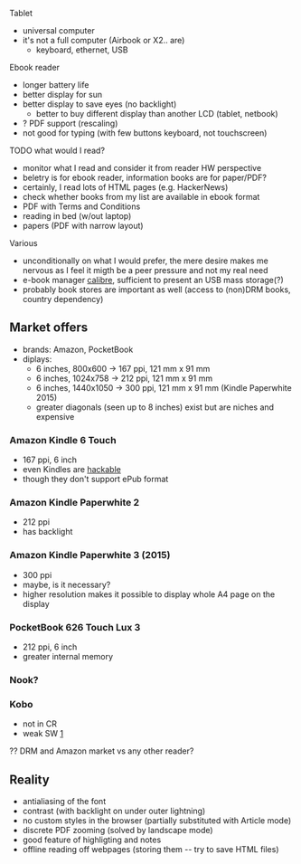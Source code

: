 Tablet
* universal computer
* it's not a full computer (Airbook or X2.. are)
  * keyboard, ethernet, USB

Ebook reader
* longer battery life
* better display for sun
* better display to save eyes (no backlight)
  * better to buy different display than another LCD (tablet, netbook)
* ? PDF support (rescaling)
* not good for typing (with few buttons keyboard, not touchscreen)

TODO what would I read?
* monitor what I read and consider it from reader HW perspective
* beletry is for ebook reader, information books are for paper/PDF?
* certainly, I read lots of HTML pages (e.g. HackerNews)
* check whether books from my list are available in ebook format
* PDF with Terms and Conditions
* reading in bed (w/out laptop)
* papers (PDF with narrow layout)

Various
* unconditionally on what I would prefer, the mere desire makes me nervous as I
  feel it migth be a peer pressure and not my real need
* e-book manager [calibre][2], sufficient to present an USB mass storage(?)
* probably book stores are important as well (access to (non)DRM books, country
  dependency)

## Market offers

 * brands: Amazon, PocketBook
 * diplays:
   * 6 inches, 800x600 -> 167 ppi, 121 mm x 91 mm
   * 6 inches, 1024x758 -> 212 ppi, 121 mm x 91 mm
   * 6 inches, 1440x1050 -> 300 ppi, 121 mm x 91 mm (Kindle Paperwhite 2015)	
   * greater diagonals (seen up to 8 inches) exist but are niches and expensive

### Amazon Kindle 6 Touch
 * 167 ppi, 6 inch
 * even Kindles are [hackable][3]
 * though they don't support ePub format

### Amazon Kindle Paperwhite 2
  * 212 ppi
  * has backlight

### Amazon Kindle Paperwhite 3 (2015)
  * 300 ppi
  * maybe, is it necessary?
  * higher resolution makes it possible to display whole A4 page on the display

### PocketBook 626 Touch Lux 3
 * 212 ppi, 6 inch
 * greater internal memory

### Nook?
  
### Kobo
  * not in CR
  * weak SW [1]

?? DRM and Amazon market vs any other reader?

## Reality

  * antialiasing of the font
  * contrast (with backlight on under outer lightning)
  * no custom styles in the browser (partially substituted with Article mode)
  * discrete PDF zooming (solved by landscape mode)
  * good feature of highligting and notes
  * offline reading off webpages (storing them -- try to save HTML files)

[1]: http://www.root.cz/clanky/recenze-ctecky-kobo-glo-neznamy-ma-co-nabidnout/
[2]: http://calibre-ebook.com/
[3]: http://wiki.mobileread.com/wiki/Kindle_Hacks_Information#Hacking_the_Device
